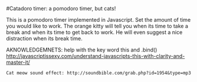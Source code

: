 #Catadoro timer: a pomodoro timer, but cats!

This is a pomodoro timer implemented in Javascript. Set the amount of time you would like to work. The orange kitty will tell you when its time to take a break and when its time to get back to work. He will even suggest a nice distraction when its break time.

AKNOWLEDGEMNETS:
	help with the key word this and .bind() 
	http://javascriptissexy.com/understand-javascripts-this-with-clarity-and-master-it/

	Cat meow sound effect: http://soundbible.com/grab.php?id=1954&type=mp3